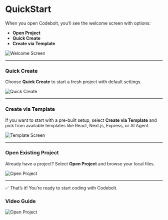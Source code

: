 # QuickStart


When you open Codebolt, you’ll see the welcome screen with options:  
- **Open Project**  
- **Quick Create**  
- **Create via Template**

![Welcome Screen](/img/welcome-screen.png)

---

### Quick Create
Choose **Quick Create** to start a fresh project with default settings.

![Quick Create](/img/quick-create.png)

---

### Create via Template
If you want to start with a pre-built setup, select **Create via Template** and pick from available templates like React, Next.js, Express, or AI Agent.

![Template Screen](/img/template.png)

---

### Open Existing Project
Already have a project? Select **Open Project** and browse your local files.

![Open Project](/img/open-project.png)

---

✅ That’s it! You’re ready to start coding with Codebolt.

### Video Guide
![Open Project](/video/basics/quickstart.gif)


